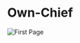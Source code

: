 # Own-Chief

![First Page](https://user-images.githubusercontent.com/60703411/74038131-19ee4d00-49d9-11ea-8e05-1fb46570cd4e.png)

